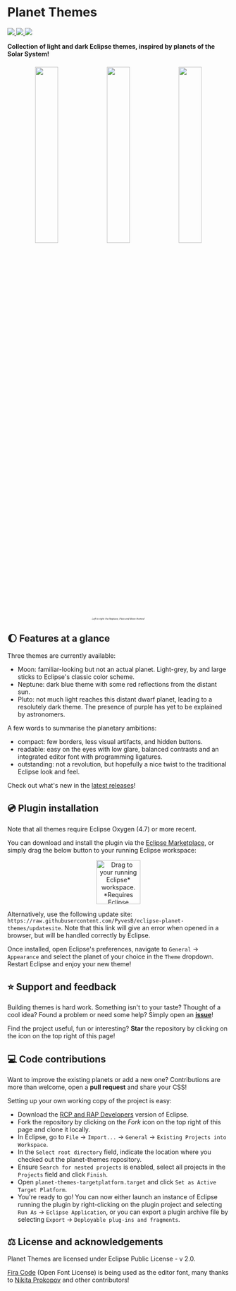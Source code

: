 # Planet Themes
<a href="https://marketplace.eclipse.org/content/planet-themes">
<img src ="https://img.shields.io/eclipse-marketplace/v/planet-themes.svg" />
</a>
<a href="https://marketplace.eclipse.org/content/planet-themes">
<img src ="https://img.shields.io/eclipse-marketplace/favorites/planet-themes.svg" />
</a>
<a href="https://marketplace.eclipse.org/content/planet-themes">
<img src ="https://img.shields.io/eclipse-marketplace/dt/planet-themes.svg" />
</a>

**Collection of light and dark Eclipse themes, inspired by planets of the Solar System!**

<p align="center" style="font-size:6px;">
<br />
<img src ="https://github.com/PyvesB/eclipse-planet-themes/blob/master/images/neptune.png?raw=true" width="32%" />
<img src ="https://github.com/PyvesB/eclipse-planet-themes/blob/master/images/pluto.png?raw=true" width="32%" />
<img src ="https://github.com/PyvesB/eclipse-planet-themes/blob/master/images/moon.png?raw=true" width="32%" />
<br />
<i><sub>Left to right: the Neptune, Pluto and Moon themes!</sub></i>
</p>

## :moon: Features at a glance

Three themes are currently available:
* Moon: familiar-looking but not an actual planet. Light-grey, by and large sticks to Eclipse's classic color scheme.
* Neptune: dark blue theme with some red reflections from the distant sun.
* Pluto: not much light reaches this distant dwarf planet, leading to a resolutely dark theme. The presence of purple has yet to be explained by astronomers.

A few words to summarise the planetary ambitions:
* compact: few borders, less visual artifacts, and hidden buttons.
* readable: easy on the eyes with low glare, balanced contrasts and an integrated editor font with programming ligatures.
* outstanding: not a revolution, but hopefully a nice twist to the traditional Eclipse look and feel.

Check out what's new in the [latest releases](https://github.com/PyvesB/eclipse-planet-themes/releases)!

## :cd: Plugin installation

Note that all themes require Eclipse Oxygen (4.7) or more recent.

You can download and install the plugin via the [Eclipse Marketplace](https://marketplace.eclipse.org/content/planet-themes/), or simply drag the below button to your running Eclipse workspace:

<p align="center">
<a href="http://marketplace.eclipse.org/marketplace-client-intro?mpc_install=5176732" class="drag" title="Drag to your running Eclipse* workspace. *Requires Eclipse Marketplace Client"><img width="100" typeof="foaf:Image" class="img-responsive" src="https://marketplace.eclipse.org/sites/all/themes/solstice/public/images/marketplace/btn-install.svg" alt="Drag to your running Eclipse* workspace. *Requires Eclipse Marketplace Client" /></a>
</p>

Alternatively, use the following update site: `https://raw.githubusercontent.com/PyvesB/eclipse-planet-themes/updatesite`. Note that this link will give an error when opened in a browser, but will be handled correctly by Eclipse.

Once installed, open Eclipse's preferences, navigate to `General` -> `Appearance` and select the planet of your choice in the `Theme` dropdown. Restart Eclipse and enjoy your new theme!

## :star: Support and feedback

Building themes is hard work. Something isn't to your taste? Thought of a cool idea? Found a problem or need some help? Simply open an [**issue**](https://github.com/PyvesB/eclipse-planet-themes/issues)!

Find the project useful, fun or interesting? **Star** the repository by clicking on the icon on the top right of this page!

## :computer: Code contributions

Want to improve the existing planets or add a new one? Contributions are more than welcome, open a **pull request** and share your CSS!

Setting up your own working copy of the project is easy:
* Download the [RCP and RAP Developers](https://eclipse.org/downloads/eclipse-packages/) version of Eclipse.
* Fork the repository by clicking on the *Fork* icon on the top right of this page and clone it locally.
* In Eclipse, go to `File` -> `Import...` -> `General` -> `Existing Projects into Workspace`.
* In the `Select root directory` field, indicate the location where you checked out the planet-themes repository.
* Ensure `Search for nested projects` is enabled, select all projects in the `Projects` field and click `Finish`.
* Open `planet-themes-targetplatform.target` and click `Set as Active Target Platform`.
* You're ready to go! You can now either launch an instance of Eclipse running the plugin by right-clicking on the plugin project and selecting `Run As` -> `Eclipse Application`, or you can export a plugin archive file by selecting `Export` -> `Deployable plug-ins and fragments`.

## :balance_scale: License and acknowledgements

Planet Themes are licensed under Eclipse Public License - v 2.0.

[Fira Code](https://github.com/tonsky/FiraCode) (Open Font License) is being used as the editor font, many thanks to [Nikita Prokopov](https://github.com/tonsky) and other contributors!

